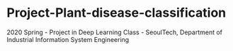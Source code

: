 # Project-Plant-disease-classification
2020 Spring - Project in Deep Learning Class - SeoulTech, Department of Industrial Information System Engineering
